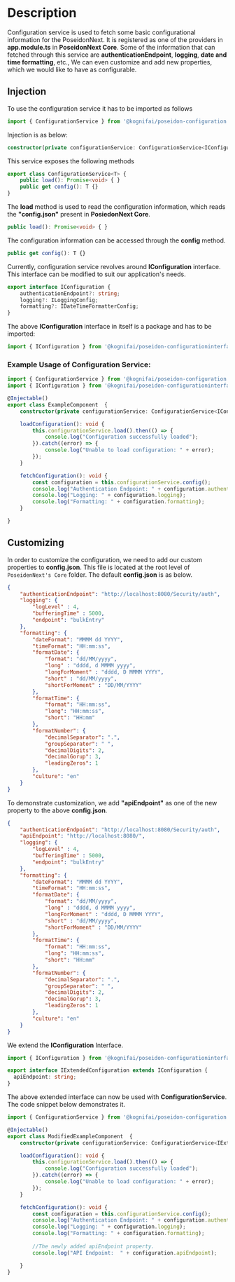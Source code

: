 # Description

Configuration service is used to fetch some basic configurational information for the PoseidonNext.  It is registered as one of the providers in **app.module.ts** in **PoseidonNext Core**.  Some of the information that can fetched through this service are **authenticationEndpoint**, **logging**, **date and time formatting**, etc.,  We can even customize and add new properties, which we would like to have as configurable.


## Injection

To use the configuration service it has to be imported as follows

```typescript
import { ConfigurationService } from '@kognifai/poseidon-configuration';
```

Injection is as below:

```typescript
constructor(private configurationService: ConfigurationService<IConfiguration>) {}
```

This service exposes the following methods
```typescript
export class ConfigurationService<T> {
    public load(): Promise<void> { }
    public get config(): T {}
}
```
The **load** method is used to read the configuration information, which reads the **"config.json"** present in **PosiedonNext Core**.  

```typescript
public load(): Promise<void> { }
```
The configuration information can be accessed through the **config** method.
```typescript
public get config(): T {}
```
Currently, configuration service revolves around **IConfiguration** interface.  This interface can be modified to suit our application's needs.
```typescript
export interface IConfiguration {
    authenticationEndpoint?: string;
    logging?: ILoggingConfig;
    formatting?: IDateTimeFormatterConfig;
}
```
The above **IConfiguration** interface in itself is a package and has to be imported:
```typescript
import { IConfiguration } from '@kognifai/poseidon-configurationinterface';
```

### Example Usage of Configuration Service:

```typescript
import { ConfigurationService } from '@kognifai/poseidon-configuration';
import { IConfiguration } from '@kognifai/poseidon-configurationinterface';

@Injectable()
export class ExampleComponent  {
    constructor(private configurationService: ConfigurationService<IConfiguration>) { }

    loadConfiguration(): void {
        this.configurationService.load().then(() => {
            console.log("Configuration successfully loaded");
        }).catch((error) => {
            console.log("Unable to load configuration: " + error);
        });
    }

    fetchConfiguration(): void {
        const configuration = this.configurationService.config();
        console.log("Authentication Endpoint: " + configuration.authenticationEndpoint);
        console.log("Logging: " + configuration.logging);
        console.log("Formatting: " + configuration.formatting);
    }

}
```

## Customizing

In order to customize the configuration, we need to add our custom properties to **config.json**.  This file is located at the root level of ```PoseidenNext's Core``` folder.  The default **config.json** is as below.

```json
{
    "authenticationEndpoint": "http://localhost:8080/Security/auth",
    "logging": { 
        "logLevel" : 4,
        "bufferingTime" : 5000,
        "endpoint": "bulkEntry"
    },
    "formatting": {
        "dateFormat": "MMMM dd YYYY",
        "timeFormat": "HH:mm:ss",
        "formatDate": {
            "format": "dd/MM/yyyy",
            "long" : "dddd, d MMMM yyyy",
            "longForMoment" : "dddd, D MMMM YYYY",
            "short" : "dd/MM/yyyy",
            "shortForMoment" : "DD/MM/YYYY" 
        },
        "formatTime": { 
            "format": "HH:mm:ss",
            "long": "HH:mm:ss", 
            "short": "HH:mm" 
        },
        "formatNumber": { 
            "decimalSeparator": ".", 
            "groupSeparator": " ", 
            "decimalDigits": 2, 
            "decimalGorup": 3, 
            "leadingZeros": 1 
        },
        "culture": "en"
    }
}
```
To demonstrate customization, we add **"apiEndpoint"** as one of the new property to the above **config.json**. 

```json
{
    "authenticationEndpoint": "http://localhost:8080/Security/auth",
    "apiEndpoint": "http://localhost:8080/",
    "logging": { 
        "logLevel" : 4,
        "bufferingTime" : 5000,
        "endpoint": "bulkEntry"
    },
    "formatting": {
        "dateFormat": "MMMM dd YYYY",
        "timeFormat": "HH:mm:ss",
        "formatDate": {
            "format": "dd/MM/yyyy",
            "long" : "dddd, d MMMM yyyy",
            "longForMoment" : "dddd, D MMMM YYYY",
            "short" : "dd/MM/yyyy",
            "shortForMoment" : "DD/MM/YYYY" 
        },
        "formatTime": { 
            "format": "HH:mm:ss",
            "long": "HH:mm:ss", 
            "short": "HH:mm" 
        },
        "formatNumber": { 
            "decimalSeparator": ".", 
            "groupSeparator": " ", 
            "decimalDigits": 2, 
            "decimalGorup": 3, 
            "leadingZeros": 1 
        },
        "culture": "en"
    }
}
```
We extend the **IConfiguration** Interface.
```typescript
import { IConfiguration } from '@kognifai/poseidon-configurationinterface';

export interface IExtendedConfiguration extends IConfiguration {
  apiEndpoint: string;
}
```
The above extended interface can now be used with **ConfigurationService**.   The code snippet below demonstrates it.

```typescript
import { ConfigurationService } from '@kognifai/poseidon-configuration';

@Injectable()
export class ModifiedExampleComponent  {
    constructor(private configurationService: ConfigurationService<IExtendedConfiguration>) { }

    loadConfiguration(): void {
        this.configurationService.load().then(() => {
            console.log("Configuration successfully loaded");
        }).catch((error) => {
            console.log("Unable to load configuration: " + error);
        });
    }

    fetchConfiguration(): void {
        const configuration = this.configurationService.config();
        console.log("Authentication Endpoint: " + configuration.authenticationEndpoint);
        console.log("Logging: " + configuration.logging);
        console.log("Formatting: " + configuration.formatting);
        
        //The newly added apiEndpoint property.
        console.log("API Endpoint:  " + configuration.apiEndpoint);

    }
}
```
